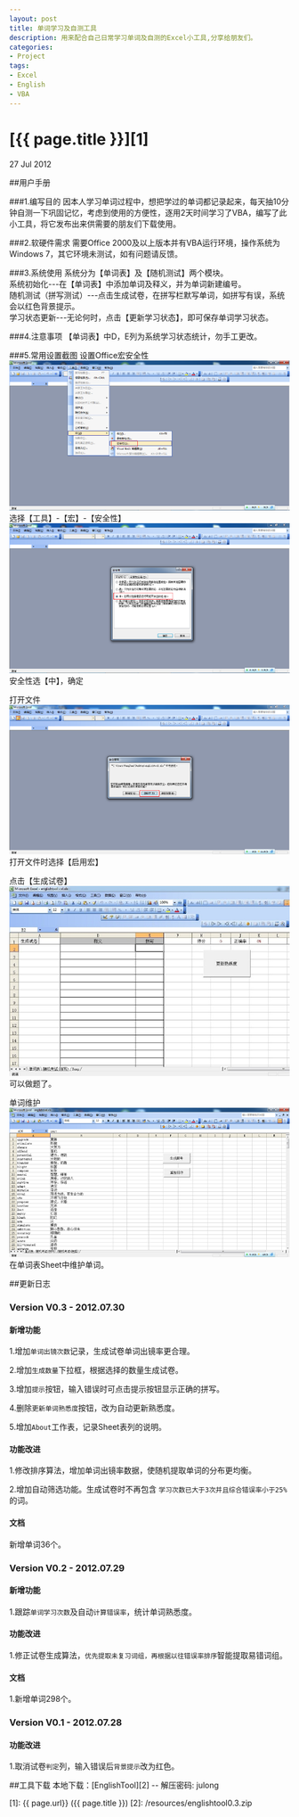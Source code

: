 ```yaml
---
layout: post
title: 单词学习及自测工具
description: 用来配合自己日常学习单词及自测的Excel小工具,分享给朋友们。
categories:
- Project
tags:
- Excel
- English
- VBA
---
```


# [{{ page.title }}][1]

27 Jul 2012

##用户手册


###1.编写目的
因本人学习单词过程中，想把学过的单词都记录起来，每天抽10分钟自测一下巩固记忆，考虑到使用的方便性，逐用2天时间学习了VBA，编写了此小工具，将它发布出来供需要的朋友们下载使用。

###2.软硬件需求
需要Office 2000及以上版本并有VBA运行环境，操作系统为Windows 7，其它环境未测试，如有问题请反馈。

###3.系统使用
系统分为【单词表】及【随机测试】两个模块。  
系统初始化---在【单词表】中添加单词及释义，并为单词新建编号。  
随机测试（拼写测试）---点击生成试卷，在拼写栏默写单词，如拼写有误，系统会以红色背景提示。  
学习状态更新---无论何时，点击【更新学习状态】，即可保存单词学习状态。  

###4.注意事项
【单词表】中D，E列为系统学习状态统计，勿手工更改。

###5.常用设置截图
设置Office宏安全性
![Line](/photos/englishtool/englishtool-1.png)
选择【工具】-【宏】-【安全性】
![Line](/photos/englishtool/englishtool-2.png)
安全性选【中】，确定

打开文件
![Line](/photos/englishtool/englishtool-3.png)
打开文件时选择【启用宏】

点击【生成试卷】
![Line](/photos/englishtool/englishtool-7.jpg)
可以做题了。

单词维护
![Line](/photos/englishtool/englishtool-6.png)
在单词表Sheet中维护单词。

##更新日志

### Version V0.3 - 2012.07.30

#### 新增功能

1.增加`单词出镜次数`记录，生成试卷单词出镜率更合理。

2.增加`生成数量`下拉框，根据选择的数量生成试卷。

3.增加`提示`按钮，输入错误时可点击提示按钮显示正确的拼写。

4.删除`更新单词熟悉度`按钮，改为自动更新熟悉度。

5.增加`About`工作表，记录Sheet表列的说明。 

#### 功能改进

1.修改排序算法，增加单词出镜率数据，使随机提取单词的分布更均衡。

2.增加自动筛选功能。生成试卷时不再包含 `学习次数已大于3次并且综合错误率小于25%` 的词。  

#### 文档

新增单词36个。  


### Version V0.2 - 2012.07.29

#### 新增功能

1.跟踪`单词学习次数`及自动`计算错误率`，统计单词熟悉度。

#### 功能改进

1.修正试卷生成算法，`优先提取未复习词组，再根据以往错误率排序`智能提取易错词组。

#### 文档

1.新增单词298个。  


### Version V0.1 - 2012.07.28

#### 功能改进

1.取消试卷`判定`列，输入错误后`背景提示`改为红色。


##工具下载
本地下载：[EnglishTool][2] -- 解压密码: julong


[1]:    {{ page.url}}  ({{ page.title }})
[2]: /resources/englishtool0.3.zip
